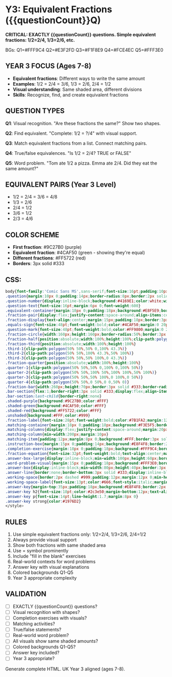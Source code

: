 # Y3: Equivalent Fractions ({{questionCount}}Q)

**CRITICAL: EXACTLY {{questionCount}} questions. Simple equivalent fractions: 1/2=2/4, 1/3=2/6, etc.**

BGs: Q1=#FFF9C4 Q2=#E3F2FD Q3=#F1F8E9 Q4=#FCE4EC Q5=#FFF3E0

## YEAR 3 FOCUS (Ages 7-8)
- **Equivalent fractions**: Different ways to write the same amount
- **Examples**: 1/2 = 2/4 = 3/6, 1/3 = 2/6, 2/4 = 1/2
- **Visual understanding**: Same shaded area, different divisions
- **Skills**: Recognize, find, and create equivalent fractions

## QUESTION TYPES

**Q1**: Visual recognition. "Are these fractions the same?" Show two shapes.

**Q2**: Find equivalent. "Complete: 1/2 = ?/4" with visual support.

**Q3**: Match equivalent fractions from a list. Connect matching pairs.

**Q4**: True/false equivalences. "Is 1/2 = 2/4? TRUE or FALSE"

**Q5**: Word problem. "Tom ate 1/2 a pizza. Emma ate 2/4. Did they eat the same amount?"

## EQUIVALENT PAIRS (Year 3 Level)
- 1/2 = 2/4 = 3/6 = 4/8
- 1/3 = 2/6
- 2/4 = 1/2
- 3/6 = 1/2
- 2/3 = 4/6

## COLOR SCHEME
- **First fraction**: #9C27B0 (purple)
- **Equivalent fraction**: #4CAF50 (green - showing they're equal)
- **Different fractions**: #FF5722 (red)
- **Borders**: 3px solid #333

## CSS:
```css
body{font-family:'Comic Sans MS',sans-serif;font-size:16pt;padding:10px;line-height:1.5}
.question{margin:10px 0;padding:14px;border-radius:8px;border:2px solid #ddd}
.question-number{display:inline-block;background:#4169E1;color:white;width:32px;height:32px;line-height:32px;text-align:center;border-radius:50%;margin-right:8px;font-weight:bold;font-size:15pt}
.question-text{font-size:16pt;margin:6px 0;font-weight:600}
.equivalent-container{margin:18px 0;padding:18px;background:#E8F5E9;border-radius:8px;border:2px solid #4CAF50}
.fraction-pair{display:flex;justify-content:space-around;align-items:center;margin:20px 0;flex-wrap:wrap}
.fraction-display{text-align:center;margin:15px;padding:18px;border:3px solid #ddd;border-radius:8px;background:#FFF;min-width:180px}
.equals-sign{font-size:48pt;font-weight:bold;color:#4CAF50;margin:0 20px}
.question-mark{font-size:48pt;font-weight:bold;color:#FF9800;margin:0 20px}
.fraction-circle{width:160px;height:160px;border-radius:50%;border:3px solid #333;position:relative;overflow:hidden;margin:15px auto;display:inline-block}
.fraction-half{position:absolute;width:100%;height:100%;clip-path:polygon(50% 50%,50% 0,100% 0,100% 100%,50% 100%)}
.fraction-third{position:absolute;width:100%;height:100%}
.third-1{clip-path:polygon(50% 50%,50% 0,100% 43.3%)}
.third-2{clip-path:polygon(50% 50%,100% 43.3%,50% 100%)}
.third-3{clip-path:polygon(50% 50%,50% 100%,0 43.3%)}
.fraction-quarter{position:absolute;width:100%;height:100%}
.quarter-1{clip-path:polygon(50% 50%,50% 0,100% 0,100% 50%)}
.quarter-2{clip-path:polygon(50% 50%,100% 50%,100% 100%,50% 100%)}
.quarter-3{clip-path:polygon(50% 50%,50% 100%,0 100%,0 50%)}
.quarter-4{clip-path:polygon(50% 50%,0 50%,0 0,50% 0)}
.fraction-bar{width:260px;height:70px;border:3px solid #333;border-radius:6px;display:flex;margin:18px auto}
.bar-section{flex:1;border-right:3px solid #333;display:flex;align-items:center;justify-content:center;font-weight:bold;font-size:15pt}
.bar-section:last-child{border-right:none}
.shaded-purple{background:#9C27B0;color:#FFF}
.shaded-green{background:#4CAF50;color:#FFF}
.shaded-red{background:#FF5722;color:#FFF}
.unshaded{background:#FFF;color:#999}
.fraction-label{font-size:28pt;font-weight:bold;color:#7B1FA2;margin:12px 0}
.matching-container{margin:18px 0;padding:18px;background:#F3E5F5;border-radius:8px}
.matching-columns{display:flex;justify-content:space-around;margin:20px 0;flex-wrap:wrap}
.matching-column{min-width:200px;margin:10px}
.matching-item{padding:12px;margin:8px 0;background:#FFF;border:3px solid #9C27B0;border-radius:8px;font-size:20pt;font-weight:bold;text-align:center}
.instruction-box{margin:15px 0;padding:14px;background:#E8F4F8;border:2px dashed #2196F3;border-radius:8px;font-size:16pt;font-weight:600;color:#1565C0}
.completion-exercise{margin:18px 0;padding:18px;background:#FFF9C4;border-radius:8px}
.fraction-equation{font-size:32pt;font-weight:bold;text-align:center;margin:20px 0}
.answer-box-large{display:inline-block;min-width:100px;height:60px;border:3px solid #333;border-radius:8px;background:#FFF;vertical-align:middle;margin:0 12px;font-size:28pt;line-height:60px;text-align:center}
.word-problem-visual{margin:15px 0;padding:18px;background:#FFF3E0;border:2px dashed #FF9800;border-radius:8px}
.answer-box{display:inline-block;min-width:80px;height:40px;border:3px solid #333;border-radius:6px;background:#FFF;vertical-align:middle;margin:0 8px}
.answer-line{border:none;border-bottom:3px solid #333;display:inline-block;min-width:100px;margin:0 8px;background:transparent}
.working-space{border:2px dashed #999;padding:12px;margin:12px 0;min-height:70px;background:#FAFAFA;border-radius:6px}
.working-space-label{font-size:13pt;color:#666;font-style:italic;margin-bottom:8px}
.answer-key{margin-top:35px;padding:18px;background:#E8F4F8;border:2px solid #4169E1;border-radius:8px;page-break-before:always}
.answer-key h2{font-size:18pt;color:#2c3e50;margin-bottom:12px;text-align:center;font-weight:bold}
.answer-key p{font-size:14pt;line-height:1.7;margin:8px 0}
.answer-key strong{color:#1976D2}
</style>
```

## RULES

1. Use simple equivalent fractions only: 1/2=2/4, 1/3=2/6, 2/4=1/2
2. Always provide visual support
3. Show both fractions with same shaded area
4. Use = symbol prominently
5. Include "fill in the blank" exercises
6. Real-world contexts for word problems
7. Answer key with visual explanations
8. Colored backgrounds Q1-Q5
9. Year 3 appropriate complexity

## VALIDATION

- [ ] EXACTLY {{questionCount}} questions?
- [ ] Visual recognition with shapes?
- [ ] Completion exercises with visuals?
- [ ] Matching activities?
- [ ] True/false statements?
- [ ] Real-world word problem?
- [ ] All visuals show same shaded amounts?
- [ ] Colored backgrounds Q1-Q5?
- [ ] Answer key included?
- [ ] Year 3 appropriate?

Generate complete HTML. UK Year 3 aligned (ages 7-8).
